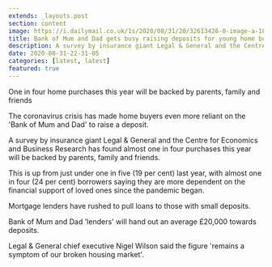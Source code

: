 ```yaml
---
extends: _layouts.post
section: content
image: https://i.dailymail.co.uk/1s/2020/08/31/20/32613426-0-image-a-18_1598901617732.jpg 
title: Bank of Mum and Dad gets busy raising deposits for young home buyers 
description: A survey by insurance giant Legal & General and the Centre for Economics and Business Research has found almost one in four purchases this year will be backed by parents, family and friends. 
date: 2020-08-31-22-31-05 
categories: [latest, latest] 
featured: true 
--- 
```

One in four home purchases this year will be backed by parents, family and friends

The coronavirus crisis has made home buyers even more reliant on the 'Bank of Mum and Dad' to raise a deposit.

A survey by insurance giant Legal & General and the Centre for Economics and Business Research has found almost one in four purchases this year will be backed by parents, family and friends.

This is up from just under one in five (19 per cent) last year, with almost one in four (24 per cent) borrowers saying they are more dependent on the financial support of loved ones since the pandemic began.

Mortgage lenders have rushed to pull loans to those with small deposits. 

Bank of Mum and Dad 'lenders' will hand out an average £20,000 towards deposits.

Legal & General chief executive Nigel Wilson said the figure 'remains a symptom of our broken housing market'.

